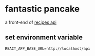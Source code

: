 # fantastic pancake

a front-end of [recipes api](https://github.com/debauchery1st/node-db4-project)

## set environment variable

    REACT_APP_BASE_URL=http://localhost/api
